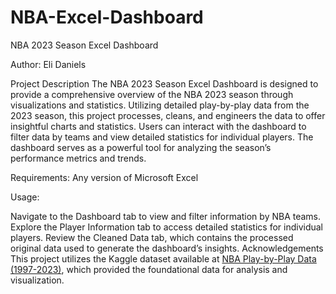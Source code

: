 # NBA-Excel-Dashboard

NBA 2023 Season Excel Dashboard

Author: Eli Daniels

Project Description
The NBA 2023 Season Excel Dashboard is designed to provide a comprehensive overview of the NBA 2023 season through visualizations and statistics. Utilizing detailed play-by-play data from the 2023 season, this project processes, cleans, and engineers the data to offer insightful charts and statistics. Users can interact with the dashboard to filter data by teams and view detailed statistics for individual players. The dashboard serves as a powerful tool for analyzing the season’s performance metrics and trends.

Requirements:
Any version of Microsoft Excel

Usage:

Navigate to the Dashboard tab to view and filter information by NBA teams.
Explore the Player Information tab to access detailed statistics for individual players.
Review the Cleaned Data tab, which contains the processed original data used to generate the dashboard’s insights.
Acknowledgements
This project utilizes the Kaggle dataset available at [NBA Play-by-Play Data (1997-2023)](https://www.kaggle.com/datasets/szymonjwiak/nba-play-by-play-data-1997-2023), which provided the foundational data for analysis and visualization.
